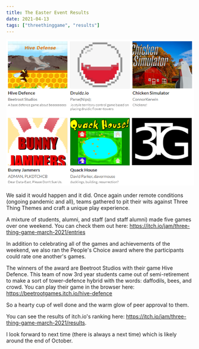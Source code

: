 ```yaml
---
title: The Easter Event Results
date: 2021-04-13
tags: ["threethinggame", "results"]
---
```

![alt text](/img/210327event/results.png "Games ahoy")

We said it would happen and it did. Once again under remote conditions (ongoing pandemic and all), teams gathered to pit their wits against Three Thing Themes and craft a unique play experience.

A mixture of students, alumni, and staff (and staff alumni) made five games over one weekend. You can check them out here: https://itch.io/jam/three-thing-game-march-2021/entries

<!--more-->

In addition to celebrating all of the games and achievements of the weekend, we also ran the People's Choice award where the participants could rate one another's games.

The winners of the award are Beetroot Studios with their game Hive Defence. This team of now 3rd year students came out of semi-retirement to make a sort of tower-defence hybrid with the words: daffodils, bees, and crowd. You can play their game in the browser here: https://beetrootgames.itch.io/hive-defence

So a hearty cup of well done and the warm glow of peer approval to them.

You can see the results of itch.io's ranking here: https://itch.io/jam/three-thing-game-march-2021/results. 

I look forward to next time (there is always a next time) which is likely around the end of October.